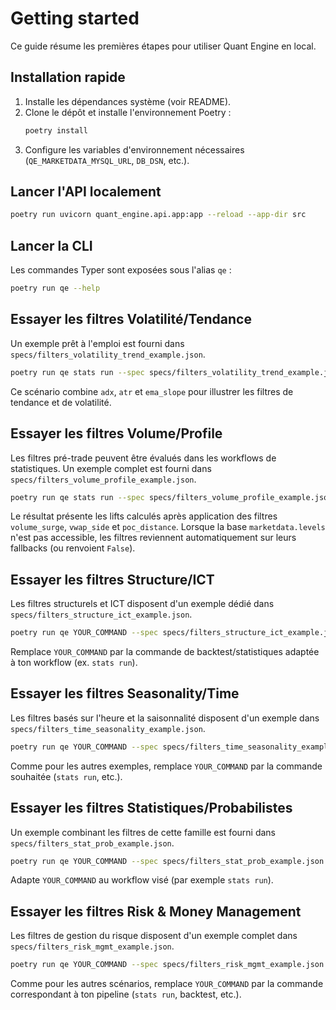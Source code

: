 # Getting started

Ce guide résume les premières étapes pour utiliser Quant Engine en local.

## Installation rapide

1. Installe les dépendances système (voir README).
2. Clone le dépôt et installe l'environnement Poetry :
   ```bash
   poetry install
   ```
3. Configure les variables d'environnement nécessaires (`QE_MARKETDATA_MYSQL_URL`, `DB_DSN`, etc.).

## Lancer l'API localement

```bash
poetry run uvicorn quant_engine.api.app:app --reload --app-dir src
```

## Lancer la CLI

Les commandes Typer sont exposées sous l'alias `qe` :

```bash
poetry run qe --help
```

## Essayer les filtres Volatilité/Tendance

Un exemple prêt à l'emploi est fourni dans `specs/filters_volatility_trend_example.json`.

```bash
poetry run qe stats run --spec specs/filters_volatility_trend_example.json
```

Ce scénario combine `adx`, `atr` et `ema_slope` pour illustrer les filtres de tendance et de volatilité.

## Essayer les filtres Volume/Profile

Les filtres pré-trade peuvent être évalués dans les workflows de statistiques. Un exemple complet est fourni dans `specs/filters_volume_profile_example.json`.

```bash
poetry run qe stats run --spec specs/filters_volume_profile_example.json
```

Le résultat présente les lifts calculés après application des filtres `volume_surge`, `vwap_side` et `poc_distance`. Lorsque la base `marketdata.levels` n'est pas accessible, les filtres reviennent automatiquement sur leurs fallbacks (ou renvoient `False`).

## Essayer les filtres Structure/ICT

Les filtres structurels et ICT disposent d'un exemple dédié dans `specs/filters_structure_ict_example.json`.

```bash
poetry run qe YOUR_COMMAND --spec specs/filters_structure_ict_example.json
```

Remplace `YOUR_COMMAND` par la commande de backtest/statistiques adaptée à ton workflow (ex. `stats run`).

## Essayer les filtres Seasonality/Time

Les filtres basés sur l'heure et la saisonnalité disposent d'un exemple dans `specs/filters_time_seasonality_example.json`.

```bash
poetry run qe YOUR_COMMAND --spec specs/filters_time_seasonality_example.json
```

Comme pour les autres exemples, remplace `YOUR_COMMAND` par la commande souhaitée (`stats run`, etc.).

## Essayer les filtres Statistiques/Probabilistes

Un exemple combinant les filtres de cette famille est fourni dans `specs/filters_stat_prob_example.json`.

```bash
poetry run qe YOUR_COMMAND --spec specs/filters_stat_prob_example.json
```

Adapte `YOUR_COMMAND` au workflow visé (par exemple `stats run`).

## Essayer les filtres Risk & Money Management

Les filtres de gestion du risque disposent d'un exemple complet dans `specs/filters_risk_mgmt_example.json`.

```bash
poetry run qe YOUR_COMMAND --spec specs/filters_risk_mgmt_example.json
```

Comme pour les autres scénarios, remplace `YOUR_COMMAND` par la commande correspondant à ton pipeline (`stats run`, backtest, etc.).
